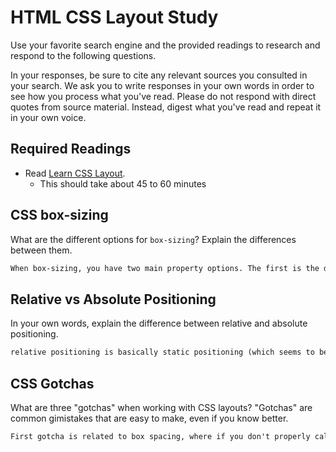 # HTML CSS Layout Study

Use your favorite search engine and the provided readings to research and respond to the following questions.

In your responses, be sure to cite any relevant sources you consulted in your search. We ask you to write responses in your own words in order to see how you process what you've read. Please do not respond with direct quotes from source material. Instead, digest what you've read and repeat it in your own voice.

## Required Readings

- Read [Learn CSS Layout](http://learnlayout.com).
  - This should take about 45 to 60 minutes

## CSS box-sizing

What are the different options for `box-sizing`? Explain the differences between them.

```md
When box-sizing, you have two main property options. The first is the default, invoed with content-box. This only takes the content of the box into account when calculating the width and height of the box, overlooks the border, margin and padding properties in its calculations. The second is to call box-sizing with the border-box property, which includes the content, padding and border when it calculates the size of the box.
```

## Relative vs Absolute Positioning

In your own words, explain the difference between relative and absolute positioning.

```md
relative positioning is basically static positioning (which seems to be the positional equivalent of a null value) with the ability to move your property around on the board with the left, right etc. properties. Absolute positioning basically exists in relation to whatever its nearest position ancestor is (which I believe means the closest in the code, though I could be wrong here.).
```

## CSS Gotchas

What are three "gotchas" when working with CSS layouts? "Gotchas" are common gimistakes that are easy to make, even if you know better.

```md
First gotcha is related to box spacing, where if you don't properly calculate, your boxes end up being a bit out of whack. The second one is related to ID's, which is a non-issue if you don't use ID's, and the final issue is that the most recent CSS invocation will override any CSS stylesheet.
```
